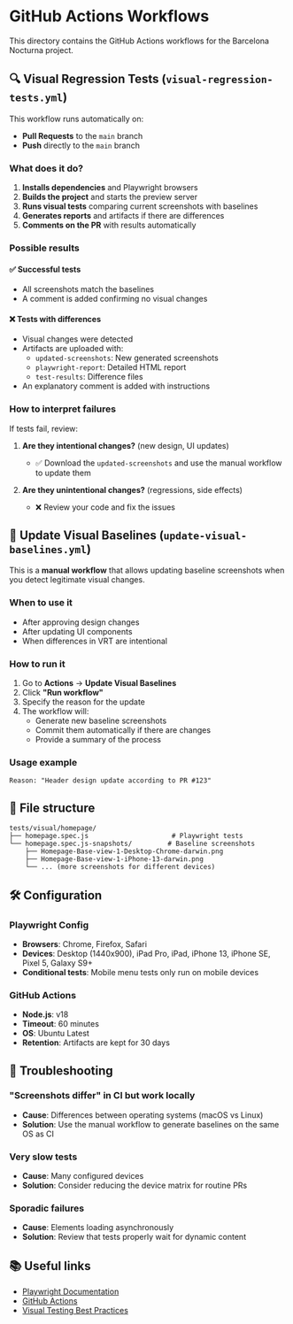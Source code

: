 # GitHub Actions Workflows

This directory contains the GitHub Actions workflows for the Barcelona Nocturna project.

## 🔍 Visual Regression Tests (`visual-regression-tests.yml`)

This workflow runs automatically on:
- **Pull Requests** to the `main` branch
- **Push** directly to the `main` branch

### What does it do?

1. **Installs dependencies** and Playwright browsers
2. **Builds the project** and starts the preview server
3. **Runs visual tests** comparing current screenshots with baselines
4. **Generates reports** and artifacts if there are differences
5. **Comments on the PR** with results automatically

### Possible results

#### ✅ Successful tests
- All screenshots match the baselines
- A comment is added confirming no visual changes

#### ❌ Tests with differences
- Visual changes were detected
- Artifacts are uploaded with:
  - `updated-screenshots`: New generated screenshots
  - `playwright-report`: Detailed HTML report
  - `test-results`: Difference files
- An explanatory comment is added with instructions

### How to interpret failures

If tests fail, review:

1. **Are they intentional changes?** (new design, UI updates)
   - ✅ Download the `updated-screenshots` and use the manual workflow to update them
   
2. **Are they unintentional changes?** (regressions, side effects)
   - ❌ Review your code and fix the issues

## 🔄 Update Visual Baselines (`update-visual-baselines.yml`)

This is a **manual workflow** that allows updating baseline screenshots when you detect legitimate visual changes.

### When to use it

- After approving design changes
- After updating UI components
- When differences in VRT are intentional

### How to run it

1. Go to **Actions** → **Update Visual Baselines**
2. Click **"Run workflow"**
3. Specify the reason for the update
4. The workflow will:
   - Generate new baseline screenshots
   - Commit them automatically if there are changes
   - Provide a summary of the process

### Usage example

```
Reason: "Header design update according to PR #123"
```

## 📁 File structure

```
tests/visual/homepage/
├── homepage.spec.js                     # Playwright tests
└── homepage.spec.js-snapshots/         # Baseline screenshots
    ├── Homepage-Base-view-1-Desktop-Chrome-darwin.png
    ├── Homepage-Base-view-1-iPhone-13-darwin.png
    └── ... (more screenshots for different devices)
```

## 🛠️ Configuration

### Playwright Config
- **Browsers**: Chrome, Firefox, Safari
- **Devices**: Desktop (1440x900), iPad Pro, iPad, iPhone 13, iPhone SE, Pixel 5, Galaxy S9+
- **Conditional tests**: Mobile menu tests only run on mobile devices

### GitHub Actions
- **Node.js**: v18
- **Timeout**: 60 minutes
- **OS**: Ubuntu Latest
- **Retention**: Artifacts are kept for 30 days

## 🚨 Troubleshooting

### "Screenshots differ" in CI but work locally
- **Cause**: Differences between operating systems (macOS vs Linux)
- **Solution**: Use the manual workflow to generate baselines on the same OS as CI

### Very slow tests
- **Cause**: Many configured devices
- **Solution**: Consider reducing the device matrix for routine PRs

### Sporadic failures
- **Cause**: Elements loading asynchronously
- **Solution**: Review that tests properly wait for dynamic content

## 📚 Useful links

- [Playwright Documentation](https://playwright.dev/)
- [GitHub Actions](https://docs.github.com/en/actions)
- [Visual Testing Best Practices](https://playwright.dev/docs/test-screenshots) 